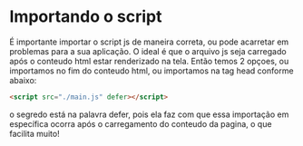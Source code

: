 # Importando o script

É importante importar o script js de maneira correta, ou pode acarretar em problemas para a sua aplicação. O ideal é que o arquivo js seja carregado após o conteudo html estar renderizado na tela. Então temos 2 opçoes, ou importamos no fim do conteudo html, ou importamos na tag head conforme abaixo:

```html
<script src="./main.js" defer></script>
```

o segredo está na palavra defer, pois ela faz com que essa importação em específica ocorra após o carregamento do conteudo da pagina, o que facilita muito!
